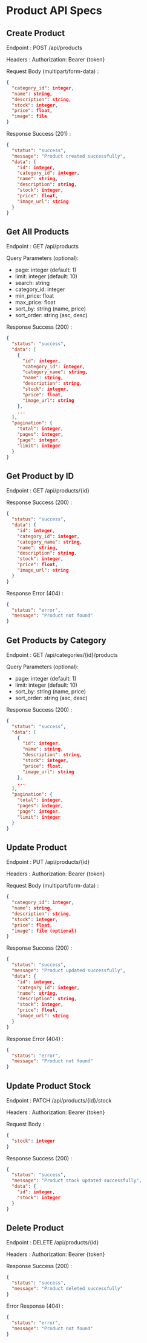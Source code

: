 # Product API Specs

## Create Product

Endpoint  : POST /api/products

Headers : Authorization: Bearer {token}

Request Body (multipart/form-data)  :

```json
{
  "category_id": integer,
  "name": string,
  "description": string,
  "stock": integer,
  "price": float,
  "image": file
}
```

Response Success (201)  :

```json
{
  "status": "success",
  "message": "Product created successfully",
  "data": {
    "id": integer,
    "category_id": integer,
    "name": string,
    "description": string,
    "stock": integer,
    "price": float,
    "image_url": string
  }
}
```

## Get All Products

Endpoint  : GET /api/products

Query Parameters (optional):
- page: integer (default: 1)
- limit: integer (default: 10)
- search: string
- category_id: integer
- min_price: float
- max_price: float
- sort_by: string (name, price)
- sort_order: string (asc, desc)

Response Success (200)  :

```json
{
  "status": "success",
  "data": [
    {
      "id": integer,
      "category_id": integer,
      "category_name": string,
      "name": string,
      "description": string,
      "stock": integer,
      "price": float,
      "image_url": string
    },
    ...
  ],
  "pagination": {
    "total": integer,
    "pages": integer,
    "page": integer,
    "limit": integer
  }
}
```

## Get Product by ID

Endpoint  : GET /api/products/{id}

Response Success (200)  :

```json
{
  "status": "success",
  "data": {
    "id": integer,
    "category_id": integer,
    "category_name": string,
    "name": string,
    "description": string,
    "stock": integer,
    "price": float,
    "image_url": string
  }
}
```

Response Error (404)  :

```json
{
  "status": "error",
  "message": "Product not found"
}
```

## Get Products by Category

Endpoint  : GET /api/categories/{id}/products

Query Parameters (optional):
- page: integer (default: 1)
- limit: integer (default: 10)
- sort_by: string (name, price)
- sort_order: string (asc, desc)

Response Success (200)  :

```json
{
  "status": "success",
  "data": [
    {
      "id": integer,
      "name": string,
      "description": string,
      "stock": integer,
      "price": float,
      "image_url": string
    },
    ...
  ],
  "pagination": {
    "total": integer,
    "pages": integer,
    "page": integer,
    "limit": integer
  }
}
```

## Update Product

Endpoint  : PUT /api/products/{id}

Headers : Authorization: Bearer {token}

Request Body (multipart/form-data)  :

```json
{
  "category_id": integer,
  "name": string,
  "description": string,
  "stock": integer,
  "price": float,
  "image": file (optional)
}
```

Response Success (200)  :

```json
{
  "status": "success",
  "message": "Product updated successfully",
  "data": {
    "id": integer,
    "category_id": integer,
    "name": string,
    "description": string,
    "stock": integer,
    "price": float,
    "image_url": string
  }
}
```

Response Error (404)  :

```json
{
  "status": "error",
  "message": "Product not found"
}
```

## Update Product Stock

Endpoint  : PATCH /api/products/{id}/stock

Headers : Authorization: Bearer {token}

Request Body  :

```json
{
  "stock": integer
}
```

Response Success (200)  :

```json
{
  "status": "success",
  "message": "Product stock updated successfully",
  "data": {
    "id": integer,
    "stock": integer
  }
}
```

## Delete Product

Endpoint  : DELETE /api/products/{id}

Headers : Authorization: Bearer {token}

Response Success (200)  :

```json
{
  "status": "success",
  "message": "Product deleted successfully"
}
```

Error Response (404)  :

```json
{
  "status": "error",
  "message": "Product not found"
}
```